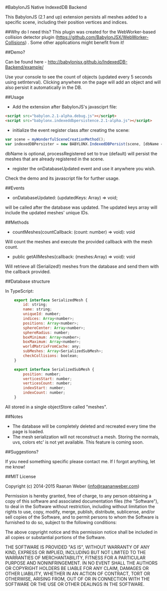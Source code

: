 #BabylonJS Native IndexedDB Backend

This BabylonJS (2.1 and up) extension persists all meshes added to a specific scene, including their position vertices and indices.

##Why do I need this?
This plugin was created for the WebWorker-based collision detector plugin (https://github.com/BabylonJSX/WebWorker-Collisions) . Some other applications might benefit from it!

##Demo?

Can be found here - http://babylonjsx.github.io/IndexedDB-Backend/example/

Use your console to see the count of objects (updated every 5 seconds using setInterval). Clicking anywhere on the page will add an object and will also persist it automatically in the DB.

##Usage

* Add the extension after BabylonJS's javasciprt file:

```html
<script src="babylon.2.1-alpha.debug.js"></script>
<script src="babylonx.indexeddbpersistence.2.1-alpha.js"></script>
```

* initialize the event register class after creating the scene:

```javascript
var scene = myWonderfulSceneCreationMethod();
var indexedDBPersister = new BABYLONX.IndexedDBPersist(scene, [dbName = "babylonJsMeshes", processRegistered = true]);
```

dbName is optional, processRegistered set to true (default) will persist the meshes that are already registered in the scene.

* register the onDatabaseUpdated event and use it anywhere you wish.

Check the demo and its javascript file for further usage.

##Events

* onDatabaseUpdated: (updatedKeys: Array<number>) => void;
    
will be called after the database was updated. The updated keys array will include the updated meshes' unique IDs.

##Methods
* countMeshes(countCallback: (count: number) => void): void

Will count the meshes and execute the provided callback with the mesh count.

* public getAllMeshes(callback: (meshes:Array<SerializedMesh>) => void): void

Will retrieve all (Serialized!) meshes from the database and send them with the callback provided.

##Database structure

In TypeScript:

```javascript
    export interface SerializedMesh {
        id: string;
        name: string;
        uniqueId: number;
        indices: Array<number>;
        positions: Array<number>;
        sphereCenter: Array<number>;
        sphereRadius: number;
        boxMinimum: Array<number>;
        boxMaximum: Array<number>;
        worldMatrixFromCache: any;
        subMeshes: Array<SerializedSubMesh>;
        checkCollisions: boolean;
    }

    export interface SerializedSubMesh {
        position: number;
        verticesStart: number;
        verticesCount: number;
        indexStart: number;
        indexCount: number;
    }
```

All stored in a single objectStore called "meshes".

##Notes
* The database will be completely deleted and recreated every time the page is loaded. 
* The mesh serialization will not reconstruct a mesh. Storing the normals, uvs, colors etc' is not yet available. This feature is coming soon.

##Suggestions?

If you need something specific please contact me. If I forgot anything, let me know!

##MIT License

Copyright (c) 2014-2015 Raanan Weber (info@raananweber.com)

Permission is hereby granted, free of charge, to any person obtaining a copy of this software and associated documentation files (the "Software"), to deal in the Software without restriction, including without limitation the rights to use, copy, modify, merge, publish, distribute, sublicense, and/or sell copies of the Software, and to permit persons to whom the Software is furnished to do so, subject to the following conditions:

The above copyright notice and this permission notice shall be included in all copies or substantial portions of the Software.

THE SOFTWARE IS PROVIDED "AS IS", WITHOUT WARRANTY OF ANY KIND, EXPRESS OR IMPLIED, INCLUDING BUT NOT LIMITED TO THE WARRANTIES OF MERCHANTABILITY, FITNESS FOR A PARTICULAR PURPOSE AND NONINFRINGEMENT. IN NO EVENT SHALL THE AUTHORS OR COPYRIGHT HOLDERS BE LIABLE FOR ANY CLAIM, DAMAGES OR OTHER LIABILITY, WHETHER IN AN ACTION OF CONTRACT, TORT OR OTHERWISE, ARISING FROM, OUT OF OR IN CONNECTION WITH THE SOFTWARE OR THE USE OR OTHER DEALINGS IN THE SOFTWARE.


